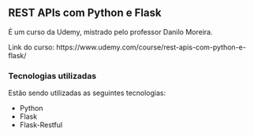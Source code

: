 ## REST APIs com Python e Flask
<p> É um curso da Udemy, mistrado pelo professor <a href="https://www.linkedin.com/in/odanilomoreira/"  style="text-decoration: none;"> Danilo Moreira. </a> </p>
<p style="text-decoration: none;"> Link do curso: https://www.udemy.com/course/rest-apis-com-python-e-flask/ </p>


### Tecnologias utilizadas
Estão sendo utilizadas as seguintes tecnologias:
- Python
- Flask
- Flask-Restful
